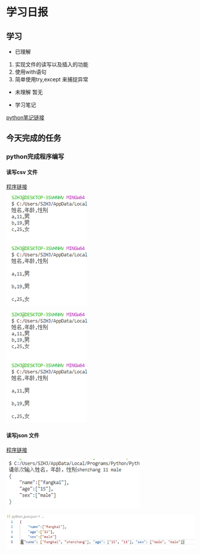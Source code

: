 # 学习日报

## 学习

* 已理解
1. 实现文件的读写以及插入的功能
2. 使用with语句
3. 简单使用try,except 来捕捉异常


* 未理解
暂无

* 学习笔记

[python笔记链接](https://github.com/ChadSZ/learn_git/blob/note/0801/python_note.md)

## 今天完成的任务
### python完成程序编写

#### 读写csv 文件
[程序链接](https://github.com/ChadSZ/learn_git/blob/note/0801/pythonwork1.py)

![结果图读显示](https://github.com/ChadSZ/learn_git/blob/note/0801/readcsv.PNG)

![结果图写显示](https://github.com/ChadSZ/learn_git/blob/note/0801/readcsv.PNG)


#### 读写json 文件
[程序链接](https://github.com/ChadSZ/learn_git/blob/note/0801/pythonwork2.py)

![结果图读显示](https://github.com/ChadSZ/learn_git/blob/note/0801/json_read.PNG)

![结果图写显示](https://github.com/ChadSZ/learn_git/blob/note/0801/jsonwrite.PNG)


